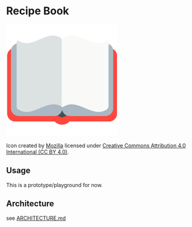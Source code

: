# Recipe Book

<img alt="open book" src="./app-icon.png" width="300"/>

Icon created by [Mozilla](https://github.com/mozilla/fxemoji) licensed under [Creative Commons Attribution 4.0 International (CC BY 4.0)](https://creativecommons.org/licenses/by/4.0/legalcode).

## Usage

This is a prototype/playground for now.

## Architecture

see [ARCHITECTURE.md](ARCHITECTURE.md)
